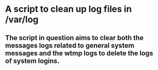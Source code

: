 # A script to clean up log files in /var/log

## The script in question aims to clear both the messages logs related to general system messages and the wtmp logs to delete the logs of system logins.


